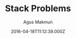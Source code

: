 ---
title: Stack Problems
github: https://github.com/agusmakmun/agusmakmun.github.io
demo: https://agusmakmun.github.io/
author: Agus Makmun
ssg:
  - Jekyll
cms:
  - No Cms
date: 2016-04-18T11:12:39.000Z
description: ':raised_hands: Free and open-source Jekyll theme'
stale: false
---